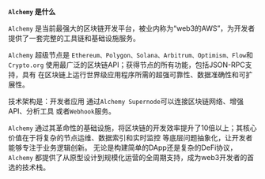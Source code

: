 **`Alchemy` 是什么**

`Alchemy` 是当前最强大的区块链开发平台，被业内称为“web3的AWS”，为开发者提供了一套完整的工具链和基础设施服务。

`Alchemy` 超级节点是 `Ethereum、Polygon、Solana、Arbitrum、Optimism、Flow`和`Crypto.org` 使用最广泛的区块链API；获得节点的所有功能，包括JSON-RPC支持，具有 在区块链上运行世界级应用程序所需的超强可靠性、数据准确性和可扩展性。

技术架构是：开发者应用 通过`Alchemy Supernode`可以连接区块链网络、增强API、分析工具 或者`Webhook`服务。

`Alchemy` 通过其革命性的基础设施，将区块链的开发效率提升了10倍以上；其核心价值在于将复杂的节点运维、数据索引和实时监控 等底层问题抽象化，让开发者能够专注于业务逻辑创新。 无论是构建简单的DApp还是复杂的DeFi协议， `Alchemy` 都提供了从原型设计到规模化运营的全周期支持，成为web3开发者的首选的技术栈。
